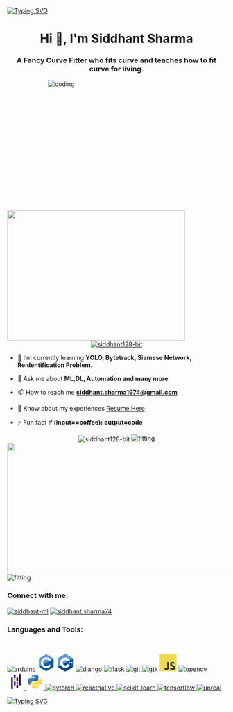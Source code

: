 <a href="https://git.io/typing-svg"><img src="https://readme-typing-svg.demolab.com?font=Press+Start+2P&duration=4500&pause=1000&color=06F73C&center=true&vCenter=true&width=900&height=150&lines=Hello+World+!+Welcome+to+my+profile+!!;I+!hate+coding+and+I+!love+debugging;while(!(succeed%3Dtry()))" alt="Typing SVG" /></a>


<h1 align="center">Hi 👋, I'm Siddhant Sharma</h1>
<h3 align="center">A Fancy Curve Fitter who fits curve and teaches how to fit curve for living.</h3>

<img align='right' width="410" height="300" alt='coding' src="https://media1.giphy.com/media/qgQUggAC3Pfv687qPC/giphy.gif">
<img align='left' width='410' height='300' src="https://thumbs.gfycat.com/EnormousDamagedEarthworm-max-1mb.gif" width="900"/>


<br><br><br><br><br><br><br><br><br><br><br><br><br><br>

<p align="center"><a href="https://github.com/ryo-ma/github-profile-trophy"><img src="https://github-profile-trophy.vercel.app/?username=siddhant128-bit" alt="siddhant128-bit" /></a> </p>

- 🔭 I’m currently learning **YOLO, Bytetrack, Siamese Network, Reidentification Problem.**

- 💬 Ask me about **ML,DL, Automation and many more**

- 📫 How to reach me **siddhant.sharma1974@gmail.com**

- 📄 Know about my experiences [Resume Here](https://drive.google.com/file/d/1Mx00s0Co9OhnypjH-WaHgLiEX04vcxlz/view?usp=sharing)

- ⚡ Fun fact **if (input==coffee): output=code**
</p>

<div align='center'>
  <img align="center" width="800" height='200' src="https://streak-stats.demolab.com/?user=Siddhant128-bit&theme=dark&hide_border=false" alt="siddhant128-bit" />
  



  <img alt='fitting' width="800" height='300' align='center ' src='http://github-profile-summary-cards.vercel.app/api/cards/repos-per-language?username=Siddhant128-bit&theme=github_dark'>
  <br>
  <img align='center' width="800" height='300' src='http://github-profile-summary-cards.vercel.app/api/cards/stats?username=Siddhant128-bit&theme=github_dark&hide_border=false'> 

</div>

<img alt='fitting' align='center' width='900' src='http://github-profile-summary-cards.vercel.app/api/cards/profile-details?username=Siddhant128-bit&theme=github_dark'>
 

<h3 align="left">Connect with me:</h3>
<p align="left">
<a href="https://linkedin.com/in/siddhant-ml" target="blank"><img align="center" src="https://raw.githubusercontent.com/rahuldkjain/github-profile-readme-generator/master/src/images/icons/Social/linked-in-alt.svg" alt="siddhant-ml" height="30" width="40" /></a>
<a href="https://fb.com/siddhant.sharma74" target="blank"><img align="center" src="https://raw.githubusercontent.com/rahuldkjain/github-profile-readme-generator/master/src/images/icons/Social/facebook.svg" alt="siddhant.sharma74" height="30" width="40" /></a>
</p>

<h3 align="left">Languages and Tools:</h3>
<br>
<p align="left"> <a href="https://www.arduino.cc/" target="_blank" rel="noreferrer"> <img src="https://cdn.worldvectorlogo.com/logos/arduino-1.svg" alt="arduino" width="40" height="40"/> </a> <a href="https://www.cprogramming.com/" target="_blank" rel="noreferrer"> <img src="https://raw.githubusercontent.com/devicons/devicon/master/icons/c/c-original.svg" alt="c" width="40" height="40"/> </a> <a href="https://www.w3schools.com/cpp/" target="_blank" rel="noreferrer"> <img src="https://raw.githubusercontent.com/devicons/devicon/master/icons/cplusplus/cplusplus-original.svg" alt="cplusplus" width="40" height="40"/> </a> <a href="https://www.djangoproject.com/" target="_blank" rel="noreferrer"> <img src="https://cdn.worldvectorlogo.com/logos/django.svg" alt="django" width="40" height="40"/> </a> <a href="https://flask.palletsprojects.com/" target="_blank" rel="noreferrer"> <img src="https://www.vectorlogo.zone/logos/pocoo_flask/pocoo_flask-icon.svg" alt="flask" width="40" height="40"/> </a> <a href="https://git-scm.com/" target="_blank" rel="noreferrer"> <img src="https://www.vectorlogo.zone/logos/git-scm/git-scm-icon.svg" alt="git" width="40" height="40"/> </a> <a href="https://www.gtk.org/" target="_blank" rel="noreferrer"> <img src="https://upload.wikimedia.org/wikipedia/commons/7/71/GTK_logo.svg" alt="gtk" width="40" height="40"/> </a> <a href="https://developer.mozilla.org/en-US/docs/Web/JavaScript" target="_blank" rel="noreferrer"> <img src="https://raw.githubusercontent.com/devicons/devicon/master/icons/javascript/javascript-original.svg" alt="javascript" width="40" height="40"/> </a> <a href="https://opencv.org/" target="_blank" rel="noreferrer"> <img src="https://www.vectorlogo.zone/logos/opencv/opencv-icon.svg" alt="opencv" width="40" height="40"/> </a> <a href="https://pandas.pydata.org/" target="_blank" rel="noreferrer"> <img src="https://raw.githubusercontent.com/devicons/devicon/2ae2a900d2f041da66e950e4d48052658d850630/icons/pandas/pandas-original.svg" alt="pandas" width="40" height="40"/> </a> <a href="https://www.python.org" target="_blank" rel="noreferrer"> <img src="https://raw.githubusercontent.com/devicons/devicon/master/icons/python/python-original.svg" alt="python" width="40" height="40"/> </a> <a href="https://pytorch.org/" target="_blank" rel="noreferrer"> <img src="https://www.vectorlogo.zone/logos/pytorch/pytorch-icon.svg" alt="pytorch" width="40" height="40"/> </a> <a href="https://reactnative.dev/" target="_blank" rel="noreferrer"> <img src="https://reactnative.dev/img/header_logo.svg" alt="reactnative" width="40" height="40"/> </a> <a href="https://scikit-learn.org/" target="_blank" rel="noreferrer"> <img src="https://upload.wikimedia.org/wikipedia/commons/0/05/Scikit_learn_logo_small.svg" alt="scikit_learn" width="40" height="40"/> </a> <a href="https://www.tensorflow.org" target="_blank" rel="noreferrer"> <img src="https://www.vectorlogo.zone/logos/tensorflow/tensorflow-icon.svg" alt="tensorflow" width="40" height="40"/> </a> <a href="https://unrealengine.com/" target="_blank" rel="noreferrer"> <img src="https://raw.githubusercontent.com/kenangundogan/fontisto/036b7eca71aab1bef8e6a0518f7329f13ed62f6b/icons/svg/brand/unreal-engine.svg" alt="unreal" width="40" height="40"/> </a> </p>



<a href="https://git.io/typing-svg"><img src="https://readme-typing-svg.demolab.com?font=Press+Start+2P&duration=4500&pause=1000&color=06F73C&center=true&vCenter=true&width=900&height=150&lines=Scroll+Down+To+See+Some+of+My+Projects+!!;Remember+Give+Credit+if+you+copy+it+!!" alt="Typing SVG" /></a>
